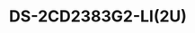 ---
id: 2
title: "DS-2CD2383G2-LI(2U)"
slug: "network-2"
subTitle: "8 MP AcuSense Smart Hybrid Light Turret Camera"
category: "networkcamera"
imgCard: "/src/assets/images/networkcamera/DS-2CD2383G2-LI(2U)/DS-2CD2383G2-LI(2U)-1.png"
imgAlt: "DS-2CD2383G2-LI(2U)"
thumbnails: [
  "/src/assets/images/networkcamera/DS-2CD2383G2-LI(2U)/DS-2CD2383G2-LI(2U)-1.png",
  "/src/assets/images/networkcamera/DS-2CD2383G2-LI(2U)/DS-2CD2383G2-LI(2U)-2.png",
  "/src/assets/images/networkcamera/DS-2CD2383G2-LI(2U)/DS-2CD2383G2-LI(2U)-3.png",
  "/src/assets/images/networkcamera/DS-2CD2383G2-LI(2U)/DS-2CD2383G2-LI(2U)-4.png",
]
features: [
  "8 MP high-resolution imaging for clear surveillance",
  "AcuSense technology for accurate human/vehicle detection",
  "Smart Hybrid Light with IR and white light, 4 lighting modes",
  "Built-in dual microphones for high-quality real-time audio",
  "120 dB true WDR for strong backlight compensation",
  "IP67-rated for water and dust resistance in outdoor environments",
]
rating: 5
reviewCount: 100
specifications: {
  Camera: {
    Image_Sensor: "1/2.8\" Progressive Scan CMOS",
    Max_Resolution: "3840 × 2160",
    Min_Illumination: "Color: 0.005 Lux @ (F1.6, AGC ON), 0 Lux with light",
    Shutter_Time: "1/3 s to 1/100,000 s",
    Day_Night: "IR cut filter",
    Angle_Adjustment: "Pan: 0° to 360°, Tilt: 0° to 75°, Rotate: 0° to 360°"
  },
  Lens: {
    Lens_Type: "Fixed focal lens, 2.8 and 4 mm optional",
    Focal_Length_FOV: {
      "2.8 mm": "Horizontal FOV 108°, Vertical FOV 59°, Diagonal FOV 127°",
      "4 mm": "Horizontal FOV 88°, Vertical FOV 44°, Diagonal FOV 105°"
    },
    Lens_Mount: "M12",
    Iris_Type: "Fixed",
    Aperture: "F1.6",
    Depth_of_Field: {
      "2.8 mm": "1.7 m to ∞",
      "4 mm": "2.6 m to ∞"
    }
  },
  Video: {
    Main_Stream: {
      "50_Hz": "20 fps (3840 × 2160), 25 fps (3200 × 1800, 2688 × 1520, 1920 × 1080, 1280 × 720)",
      "60_Hz": "20 fps (3840 × 2160), 30 fps (3200 × 1800, 2688 × 1520, 1920 × 1080, 1280 × 720)"
    },
    Sub_Stream: {
      "50_Hz": "25 fps (1280 × 720, 640 × 480, 640 × 360)",
      "60_Hz": "30 fps (1280 × 720, 640 × 480, 640 × 360)"
    },
    Third_Stream: {
      "50_Hz": "10 fps (1920 × 1080, 1280 × 720, 640 × 480, 640 × 360)",
      "60_Hz": "10 fps (1920 × 1080, 1280 × 720, 640 × 480, 640 × 360)",
      Note: "Third stream is supported under certain settings."
    },
    Video_Compression: {
      Main_Stream: "H.265/H.264/H.264+/H.265+",
      Sub_Stream: "H.265/H.264/MJPEG",
      Third_Stream: "H.265/H.264",
      Note: "Third stream is supported under certain settings."
    },
    Video_Bit_Rate: "32 Kbps to 16 Mbps",
    H264_Type: "Baseline Profile, Main Profile, High Profile",
    H265_Type: "Main Profile",
    Scalable_Video_Coding: "H.264 and H.265 encoding",
    Bit_Rate_Control: "CBR, VBR",
    Region_of_Interest: "1 fixed region for main stream and sub-stream",
    Target_Cropping: "Yes"
  },
  Audio: {
    Audio_Compression: "-2U: G.711/G.722.1/G.726/MP2L2/PCM/MP3/AAC-LC",
    Audio_Bit_Rate: "-2U: 64 Kbps (G.711ulaw/G.711alaw)/16 Kbps (G.722.1)/16 Kbps (G.726)/32 to 160 Kbps (MP2L2)/8 to 320 Kbps (MP3)/16 to 64 Kbps (AAC-LC)",
    Audio_Sampling_Rate: "-2U: 8 kHz/16 kHz/32 kHz/48 kHz",
    Environment_Noise_Filtering: "-2U: Yes"
  }
}
---
